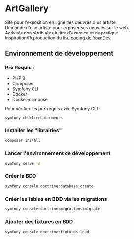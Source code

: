 # ArtGallery

Site pour l'exposition en ligne des oeuvres d'un artiste.  
Demande d'une artiste pour exposer ses oeuvres sur le web.  
Activités non rétribuées à titre d'exercice et de pratique.  
Inspiration/Reproduction
du [live coding de YoanDev](https://www.youtube.com/playlist?list=PLxEJ5uJLOPDys4MgOz78lci7e7g5GoolQ)

## Environnement de développement

### Pré Requis :

- PHP 8
- Composer
- Symfony CLI
- Docker
- Docker-compose

Pour vérifier les pré-requis avec Symfony CLI :

```bash
symfony check:requirements
```

### Installer les "librairies"

```bash
composer install
```

### Lancer l'environnement de développement

```bash
symfony serve -d
```

### Créer la BDD

```bash
symfony console doctrine:database:create
```

### Créer les tables en BDD via les migrations

```bash
symfony console doctrine:migrations:migrate
```

### Ajouter des fixtures en BDD

```bash
symfony console doctrine:fixtures:load
```
